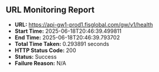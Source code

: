 ## URL Monitoring Report

- **URL:** https://api-gw1-prod1.fisglobal.com/gw/v1/health
- **Start Time:** 2025-06-18T20:46:39.499811
- **End Time:** 2025-06-18T20:46:39.793702
- **Total Time Taken:** 0.293891 seconds
- **HTTP Status Code:** 200
- **Status:** Success
- **Failure Reason:** N/A
